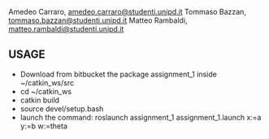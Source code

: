 Amedeo Carraro, amedeo.carraro@studenti.unipd.it
Tommaso Bazzan, tommaso.bazzan@studenti.unipd.it
Matteo Rambaldi, matteo.rambaldi@studenti.unipd.it

## USAGE
- Download from bitbucket the package assignment_1 inside ~/catkin_ws/src 
- cd ~/catkin_ws
- catkin build
- source devel/setup.bash
- launch the command: roslaunch assignment_1 assignment_1.launch x:=a y:=b w:=theta
